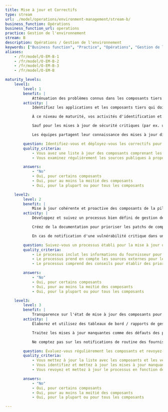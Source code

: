```yaml
---
title: Mise à jour et Correctifs
type: stream
url: ./model/operations/environment-management/stream-b/
business_function: Opérations
business_function_url: operations
practice: Gestion de l'environnement
stream: B
description: Opérations / Gestion de l'environnement
keywords: ["Business function", "Practice", "Opérations", "Gestion de l'environnement"]
aliases:
    - /fr/model/O-EM-B-1
    - /fr/model/O-EM-B-2
    - /fr/model/O-EM-B-3
    - /fr/model/O-EM-B

maturity_levels:
    level1:
        level: 1
        benefit: |
            Atténuation des problèmes connus dans les composants tiers
        activity: |
            Identifiez les applications et les composants tiers qui doivent être mis à jour ou corrigés, y compris les systèmes d'exploitation sous-jacents, les serveurs d'applications et les bibliothèques de codes provenant de tiers.

            À ce niveau de maturité, vos activités d'identification et de correction sont en fonction de vos moyens et ad hoc, sans processus géré pour le suivi des versions des composants, des disponibilités des mises à jour et du statut des correctifs. Cependant, des exigences de haut niveau pour les activités liées aux correctifs (p. ex. tester les correctifs avant de les déployer en production) peuvent exister, les équipes produits faisant de leur mieux pour se conformer à ces exigences.

            Sauf pour les mises à jour de sécurité critiques (par ex. une preuve de concept pour un composant tiers publiquement publiée), les équipes tirent parti des fenêtres de maintenance en place à d'autres fins pour appliquer les correctifs des composants. Pour les logiciels développés par l'organisation, les correctifs des composants sont livrés aux clients et aux solutions gérées par l'organisation uniquement dans le cadre des versions contenant des fonctionnalités.

            Les équipes partagent leur connaissance des mises à jour disponibles et leurs expériences de correction sur une base ad hoc. Veillez à ce que les équipes soient en mesure de déterminer les versions de tous les composants utilisés afin de pouvoir évaluer si leurs produits sont affectés par une vulnérabilité de sécurité lorsqu'ils sont notifiés. Cependant, le processus de génération et de mise à jour des listes de composants peut nécessiter un effort considérable de la part des analystes.

        question: Identifiez-vous et déployez-vous les correctifs pour les composants vulnérables ?
        quality_criteria:
            - Vous avez une liste à jour des composants comprenant les informations de version
            - Vous examinez régulièrement les sources publiques à propos des vulnérabilités liées à vos composants

        answers:
            - "No"
            - Oui, pour certains composants
            - Oui, pour au moins la moitié des composants
            - Oui, pour la plupart ou pour tous les composants

    level2:
        level: 2
        benefit: |
            Mise à jour cohérente et proactive des composants de la pile technologique
        activity: |
            Développez et suivez un processus bien défini de gestion des correctifs des composants d'application à travers les piles technologiques utilisées. Assurez-vous que les processus incluent des plans de travail réguliers pour l'application des mises à jour des fournisseurs, alignés sur les calendriers de mise à jour des fournisseurs (par exemple, Microsoft Patch Tuesday). Pour les logiciels développés par l'organisation, livrez des versions et autres solutions gérées par l'organisation aux clients sur une base régulière (par ex. mensuellement), que vous incluiez de nouvelles fonctionnalités ou non.

            Créez de la documentation pour prioriser les patchs de composants en reflétant votre tolérance au risque et vos objectifs de gestion. Prenez en compte les facteurs opérationnels (par exemple la criticité de l'application ou la sévérité des vulnérabilités traitées) dans la détermination des priorités de test et d'application des correctifs.

            En cas de notification d'une vulnérabilité critique dans un composant tandis qu'aucun correctif n'est encore disponible, orientez et traitez la situation comme un problème de gestion des risques (c.a.d. mettez en place des contrôles compensatoires, obtenez l'acceptation du risque de la part du client ou désactivez les applications / fonctionnalités affectées).

        question: Suivez-vous un processus établi pour la mise à jour des composants de vos piles technologiques?
        quality_criteria:
            - Le processus inclut les informations du fournisseur pour les correctifs provenant de tiers
            - Le processus prend en compte les sources externes pour le recueil des informations sur les attaques zéro jour et comprend des étapes pertinentes pour l'atténuation des risques
            - Le processus comprend des conseils pour établir des priorités sur les mises à jour de composants

        answers:
            - "No"
            - Oui, pour certains composants
            - Oui, pour au moins la moitié des composants
            - Oui, pour la plupart ou pour tous les composants

    level3:
        level: 3
        benefit: |
            Transparence sur l'état de mise à jour des composants pour éviter les non-conformités
        activity: |
            Élaborez et utilisez des tableaux de bord / rapports de gestion pour suivre la conformité avec les processus sur les correctifs et les ANS à travers le portefeuille. Veillez à ce que la gestion des dépendances et les processus d'empaquetage d'applications puissent prendre en charge l'application de correctifs au niveau des composants à tout moment afin de répondre aux ANS requis.

            Traitez les mises à jour manquantes comme des défauts des produits liés à la sécurité, et gérez leur triage et leur correction conformément à votre pratique établie de gestion des défauts.

            Ne comptez pas sur les notifications de routine des fournisseurs de composants pour en savoir plus sur les vulnérabilités et les correctifs associés. Surveillez une sélection de sources externes de renseignements sur les menaces pour en savoir plus sur les vulnérabilités zéro jour ; gérez celles qui affectent vos applications comme des problématiques de gestion des risques.

        question: Évaluez-vous régulièrement les composants et revoyez-vous l'état de la mise à niveau?
        quality_criteria:
            - Vous mettez à jour la liste avec les composants et les versions
            - Vous identifiez et mettez à jour les mises à jour manquantes selon le SLA existant
            - Vous revoyez et mettez à jour le processus en fonction des commentaires des personnes qui déploient les correctifs

        answers:
            - "No"
            - Oui, pour certains composants
            - Oui, pour au moins la moitié des composants
            - Oui, pour la plupart ou pour tous les composants

---
```

